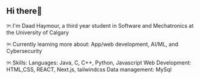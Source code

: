 ## Hi there👋

୨ৎ I'm Daad Haymour, a third year student in Software and Mechatronics at the University of Calgary

୨ৎ Currently learning more about: App/web development, AI/ML, and Cybersecurity

୨ৎ Skills: 
Languages: Java, C, C++, Python, Javascript
Web Development: HTML,CSS, REACT, Next.js, tailwindcss
Data management: MySql


<!--
**daadhaymour/daadhaymour** is a ✨ _special_ ✨ repository because its `README.md` (this file) appears on your GitHub profile.

Here are some ideas to get you started:

- 🔭 I’m currently working on ...
- 🌱 I’m currently learning ...
- 👯 I’m looking to collaborate on ...
- 🤔 I’m looking for help with ...
- 💬 Ask me about ...
- 📫 How to reach me: ...
- 😄 Pronouns: ...
- ⚡ Fun fact: ...
-->

